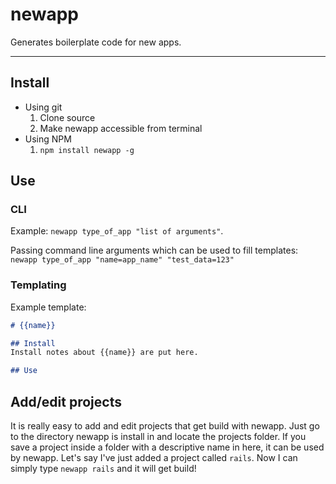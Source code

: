 # newapp

Generates boilerplate code for new apps.

---

## Install
* Using git
  1. Clone source
  2. Make newapp accessible from terminal
* Using NPM
  1. `npm install newapp -g`

## Use

### CLI
Example: `newapp type_of_app "list of arguments"`.

Passing command line arguments which can be used to fill templates: `newapp type_of_app "name=app_name" "test_data=123"`

### Templating
Example template:
```md
# {{name}}

## Install
Install notes about {{name}} are put here.

## Use
```

## Add/edit projects
It is really easy to add and edit projects that get build with newapp. Just go to the directory newapp is install in and locate the projects folder. If you save a project inside a folder with a descriptive name in here, it can be used by newapp. Let's say I've just added a project called `rails`. Now I can simply type `newapp rails` and it will get build!